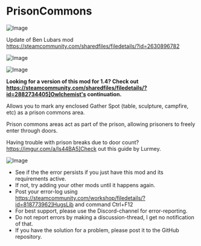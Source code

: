# PrisonCommons

![Image](https://i.imgur.com/buuPQel.png)

Update of Ben Lubars mod
https://steamcommunity.com/sharedfiles/filedetails/?id=2630896782

![Image](https://i.imgur.com/pufA0kM.png)

	
![Image](https://i.imgur.com/Z4GOv8H.png)

**Looking for a version of this mod for 1.4? Check out https://steamcommunity.com/sharedfiles/filedetails/?id=2882734405]Owlchemist's continuation.**

Allows you to mark any enclosed Gather Spot (table, sculpture, campfire, etc) as a prison commons area.

Prison commons areas act as part of the prison, allowing prisoners to freely enter through doors.

Having trouble with prison breaks due to door count? https://imgur.com/a/Is44BA5]Check out this guide by Lurmey.
	
![Image](https://i.imgur.com/PwoNOj4.png)



-  See if the the error persists if you just have this mod and its requirements active.
-  If not, try adding your other mods until it happens again.
-  Post your error-log using https://steamcommunity.com/workshop/filedetails/?id=818773962]HugsLib and command Ctrl+F12
-  For best support, please use the Discord-channel for error-reporting.
-  Do not report errors by making a discussion-thread, I get no notification of that.
-  If you have the solution for a problem, please post it to the GitHub repository.


